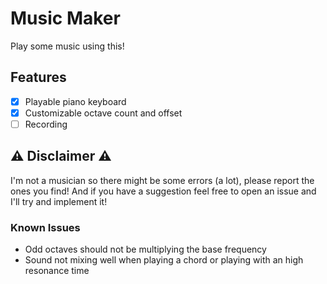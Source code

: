 # Music Maker

Play some music using this!

## Features
- [x] Playable piano keyboard
- [x] Customizable octave count and offset
- [ ] Recording

## ⚠ Disclaimer ⚠
I'm not a musician so there might be some errors (a lot), please report the ones you find! 
And if you have a suggestion feel free to open an issue and I'll try and implement it!

### Known Issues
- Odd octaves should not be multiplying the base frequency
- Sound not mixing well when playing a chord or playing with an high resonance time
